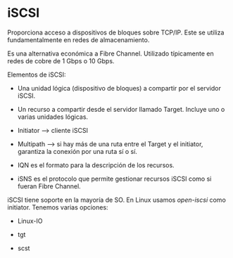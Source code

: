 # iSCSI

Proporciona acceso a dispositivos de bloques sobre TCP/IP. Este se utiliza
fundamentalmente en redes de almacenamiento. 

Es una alternativa económica a Fibre Channel. Utilizado típicamente en redes
de cobre de 1 Gbps o 10 Gbps.

Elementos de iSCSI:

* Una unidad lógica (dispositivo de bloques) a compartir por el servidor iSCSI.

* Un recurso a compartir desde el servidor llamado Target. Incluye uno o varias
unidades lógicas.

* Initiator --> cliente iSCSI

* Multipath --> si hay más de una ruta entre el Target y el initiator, 
garantiza la conexión por una ruta sí o sí.

* IQN es el formato para la descripción de los recursos.

* iSNS es el protocolo que permite gestionar recursos iSCSI como si fueran
Fibre Channel.

iSCSI tiene soporte en la mayoría de SO. En Linux usamos _open-iscsi_ como
initiator. Tenemos varias opciones:

* Linux-IO

* tgt

* scst


